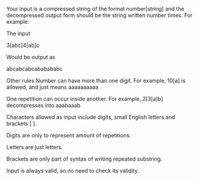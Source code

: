 Your input is a compressed string of the format number[string] and the decompressed output form should be the string written number times. For example:

The input

3[abc]4[ab]c

Would be output as

abcabcabcababababc

Other rules
Number can have more than one digit. For example, 10[a] is allowed, and just means aaaaaaaaaa

One repetition can occur inside another. For example, 2[3[a]b] decompresses into aaabaaab

Characters allowed as input include digits, small English letters and brackets [ ].

Digits are only to represent amount of repetitions.

Letters are just letters.

Brackets are only part of syntax of writing repeated substring.

Input is always valid, so no need to check its validity.
